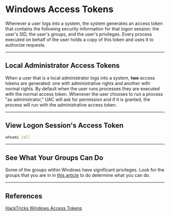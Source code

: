 # Windows Access Tokens

Whenever a user logs into a system, the system generates an access token that contains the following security information for that logon session: the user's SID, the user's groups, and the user's privileges. Every process executed on behalf of the user holds a copy of this token and uses it to authorize requests.

---

## Local Administrator Access Tokens

When a user that is a local administrator logs into a system, **two** access tokens are generated: one with administrative rights and another with normal rights. By default when the user runs processes they are executed with the normal access token. Whenever the user chooses to run a process "as administrator," UAC will ask for permission and if it is granted, the process will run with the administrative access token.

---

## View Logon Session's Access Token

```cmd
whoami /all
```

---

## See What Your Groups Can Do

Some of the groups within Windows have significant privileges. Look for the groups that you are in in [this article](https://cube0x0.github.io/Pocing-Beyond-DA/) to do determine what you can do.

---

## References

[HackTricks Windows Access Tokens](https://book.hacktricks.xyz/windows/windows-local-privilege-escalation/access-tokens)
